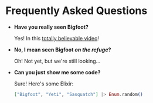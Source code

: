 # Frequently Asked Questions

- **Have you really seen Bigfoot?**

  Yes! In this [totally believable video](https://www.youtube.com/watch?v=MlGsWJNw0Qg)!

- **No, I mean seen Bigfoot *on the refuge*?**

  Oh! Not yet, but we're still looking...

- **Can you just show me some code?**

  Sure! Here's some Elixir:

  ```elixir
  ["Bigfoot", "Yeti", "Sasquatch"] |> Enum.random()
  ```
